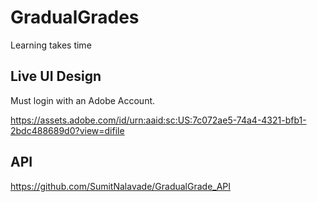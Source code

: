 # GradualGrades
Learning takes time



## Live UI Design
Must login with an Adobe Account.

https://assets.adobe.com/id/urn:aaid:sc:US:7c072ae5-74a4-4321-bfb1-2bdc488689d0?view=difile


## API
https://github.com/SumitNalavade/GradualGrade_API
